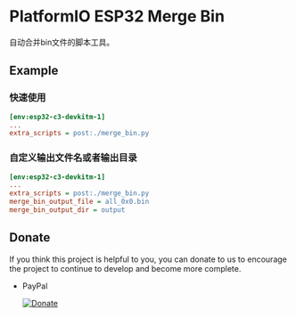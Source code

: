 # PlatformIO ESP32 Merge Bin

自动合并bin文件的脚本工具。

## Example

### 快速使用

```ini
[env:esp32-c3-devkitm-1]
...
extra_scripts = post:./merge_bin.py
```

### 自定义输出文件名或者输出目录

```ini
[env:esp32-c3-devkitm-1]
...
extra_scripts = post:./merge_bin.py
merge_bin_output_file = all_0x0.bin
merge_bin_output_dir = output
```

## Donate

If you think this project is helpful to you, you can donate to us to encourage the project to continue to develop and become more complete.

- PayPal

    [![Donate](https://www.paypalobjects.com/en_US/i/btn/btn_donate_SM.gif)](https://paypal.me/lbuque?country.x=C2&locale.x=zh_XC)
